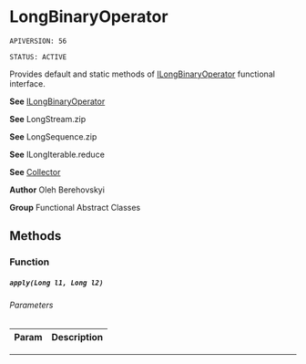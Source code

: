 # LongBinaryOperator

`APIVERSION: 56`

`STATUS: ACTIVE`

Provides default and static methods of [ILongBinaryOperator](/docs/Functional-Interfaces/ILongBinaryOperator.md) functional interface.


**See** [ILongBinaryOperator](/docs/Functional-Interfaces/ILongBinaryOperator.md)


**See** LongStream.zip


**See** LongSequence.zip


**See** ILongIterable.reduce


**See** [Collector](/docs/Functional-Abstract-Classes/Collector.md)


**Author** Oleh Berehovskyi


**Group** Functional Abstract Classes

## Methods
### Function
##### `apply(Long l1, Long l2)`
###### Parameters
|Param|Description|
|---|---|

---
